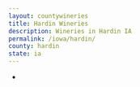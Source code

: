 ```yaml
---
layout: countywineries
title: Hardin Wineries
description: Wineries in Hardin IA
permalink: /iowa/hardin/
county: hardin
state: ia
---
```

-
